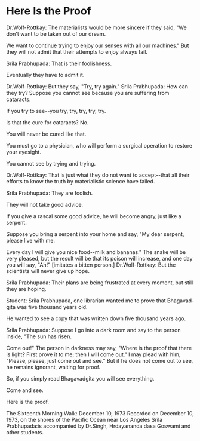 # Here Is the Proof

Dr.Wolf-Rottkay: The materialists would be more sincere if they said, "We don't want to be taken out of our dream.

We want to continue trying to enjoy our senses with all our machines." But they will not admit that their attempts to enjoy always fail.

Srila Prabhupada: That is their foolishness.

Eventually they have to admit it.

Dr.Wolf-Rottkay: But they say, "Try, try again." Srila Prabhupada: How can they try? Suppose you cannot see because you are suffering from cataracts.

If you try to see--you try, try, try, try, try.

Is that the cure for cataracts? No.

You will never be cured like that.

You must go to a physician, who will perform a surgical operation to restore your eyesight.

You cannot see by trying and trying.

Dr.Wolf-Rottkay: That is just what they do not want to accept--that all their efforts to know the truth by materialistic science have failed.

Srila Prabhupada: They are foolish.

They will not take good advice.

If you give a rascal some good advice, he will become angry, just like a serpent.

Suppose you bring a serpent into your home and say, "My dear serpent, please live with me.

Every day I will give you nice food--milk and bananas." The snake will be very pleased, but the result will be that its poison will increase, and one day you will say, "Ah!" [imitates a bitten person.] Dr.Wolf-Rottkay: But the scientists will never give up hope.

Srila Prabhupada: Their plans are being frustrated at every moment, but still they are hoping.

Student: Srila Prabhupada, one librarian wanted me to prove that Bhagavad-gita was five thousand years old.

He wanted to see a copy that was written down five thousand years ago.

Srila Prabhupada: Suppose I go into a dark room and say to the person inside, "The sun has risen.

Come out!" The person in darkness may say, "Where is the proof that there is light? First prove it to me; then I will come out." I may plead with him, "Please, please, just come out and see." But if he does not come out to see, he remains ignorant, waiting for proof.

So, if you simply read Bhagavadgita you will see everything.

Come and see.

Here is the proof.

The Sixteenth Morning Walk: December 10, 1973 Recorded on December 10, 1973, on the shores of the Pacific Ocean near Los Angeles Srila Prabhupada:is accompanied by Dr.Singh, Hrdayananda dasa Goswami and other students.

